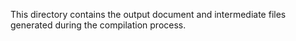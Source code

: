 This directory contains the output document and intermediate files generated during the compilation process.


